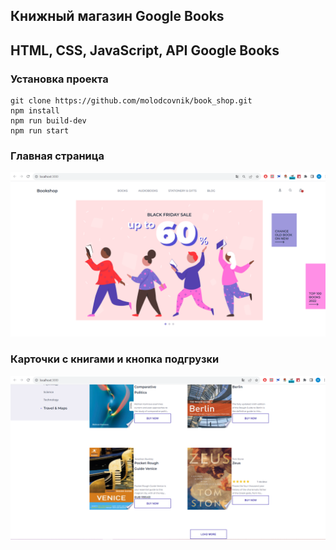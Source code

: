 ## Книжный магазин Google Books
## HTML, CSS, JavaScript, API Google Books

### Установка проекта

```
git clone https://github.com/molodcovnik/book_shop.git
npm install
npm run build-dev
npm run start
```

### Главная страница

![slider](./src/images/main_slider.png)


### Карточки с книгами и кнопка подгрузки

![books-list](./src/images/books-list.png)


